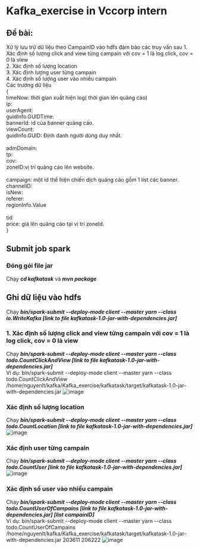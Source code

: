 # Kafka_exercise in Vccorp intern
## Đề bài:
Xử lý lưu trữ dữ liệu theo CampainID vào hdfs đảm bảo các truy vấn sau
    1. Xác định số lượng click and view từng campain với cov = 1 là log click, cov = 0 là view <br>
    2. Xác định số lượng location <br>
    3. Xác định lượng user từng campain <br>
    4. Xác định số lượng user vào nhiều campain <br>
Các trường dữ liệu <br>
{  <br>
timeNow: thời gian xuất hiện log( thời gian lên quảng cáo)  <br>
ip:  <br>
userAgent:  <br>
guidInfo.GUIDTime:   <br>
bannerId:  id của banner quảng cáo. <br> 
viewCount:  <br>
guidInfo.GUID: Định danh người dùng duy nhất.<br>  
admDomain:  <br>
tp:  <br>
cov:  <br>
zoneID:vị trí quảng cáo lên website.<br>  
campaign: một id thể hiện chiến dịch quảng cáo gồm 1 list các banner. <br> 
channelID:  <br>
isNew:  <br>
referer:  <br>
regionInfo.Value <br>  
tid  <br>
price: giá lên quảng cáo tại vị trí zoneId.  <br>
}<br>
## Submit job spark 

### Đóng gói file jar
Chạy <b><i>cd kafkatask</b></i> và <b><i>mvn package</i></b>

## Ghi dữ liệu vào hdfs 
Chạy <b><i>bin/spark-submit  --deploy-mode client  --master yarn --class io.WriteKafka [link to file kafkatask-1.0-jar-with-dependencies.jar] </b></i>
### 1. Xác định số lượng click and view từng campain với cov = 1 là log click, cov = 0 là view 

Chạy <b><i>bin/spark-submit  --deploy-mode client  --master yarn --class todo.CountClickAndView [link to file kafkatask-1.0-jar-with-dependencies.jar] </i></b> <br>
Ví dụ: bin/spark-submit  --deploy-mode client  --master yarn --class todo.CountClickAndView /home/nguyenlt/kafka/Kafka_exercise/kafkatask/target/kafkatask-1.0-jar-with-dependencies.jar
![image](https://user-images.githubusercontent.com/81378622/186062833-eba8eb32-9408-46af-a05a-b2afbe011057.png)

### Xác định số lượng location
Chạy <b><i>bin/spark-submit  --deploy-mode client  --master yarn --class todo.CountLocation [link to file kafkatask-1.0-jar-with-dependencies.jar] </i></b> <br>
![image](https://user-images.githubusercontent.com/81378622/186062688-c6d772f4-f38b-4d5d-8150-1a741b20638b.png)

### Xác định user từng campain
Chạy <b><i>bin/spark-submit  --deploy-mode client  --master yarn --class todo.CountUser [link to file kafkatask-1.0-jar-with-dependencies.jar] </i></b> <br>
![image](https://user-images.githubusercontent.com/81378622/186062540-885a83a7-671f-40e8-96ae-a2581773bd0b.png)

### Xác định số user vào nhiều campain
Chạy <b><i>bin/spark-submit  --deploy-mode client  --master yarn --class todo.CountUserOfCampains [link to file kafkatask-1.0-jar-with-dependencies.jar] [list campainID] </i></b> <br>
Ví dụ: bin/spark-submit  --deploy-mode client  --master yarn --class todo.CountUserOfCampains /home/nguyenlt/kafka/Kafka_exercise/kafkatask/target/kafkatask-1.0-jar-with-dependencies.jar 203611 206222
![image](https://user-images.githubusercontent.com/81378622/186062380-6fe4a1d3-12fd-45ed-a7f6-568311ee242f.png)

